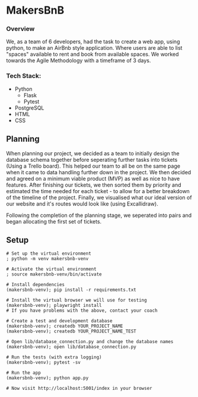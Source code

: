 # MakersBnB

### Overview
We, as a team of 6 developers, had the task to create a web app, using python, to make an AirBnb style application. Where users are able to list "spaces" available to rent and book from available spaces. We worked towards the Agile Methodology with a timeframe of 3 days.

### Tech Stack:
* Python
  * Flask
  * Pytest
* PostgreSQL
* HTML
* CSS


## Planning

When planning our project, we decided as a team to initially design the database schema together before seperating further tasks into tickets (Using a Trello board). This helped our team to all be on the same page when it came to data handling further down in the project. We then decided and agreed on a minimum viable product (MVP) as well as nice to have features. After finishing our tickets, we then sorted them by priority and estimated the time needed for each ticket - to allow for a better breakdown of the timeline of the project. Finally, we visualised what our ideal version of our website and it's routes would look like (using Excallidraw).

Following the completion of the planning stage, we seperated into pairs and began allocating the first set of tickets.


## Setup

```shell
# Set up the virtual environment
; python -m venv makersbnb-venv

# Activate the virtual environment
; source makersbnb-venv/bin/activate 

# Install dependencies
(makersbnb-venv); pip install -r requirements.txt

# Install the virtual browser we will use for testing
(makersbnb-venv); playwright install
# If you have problems with the above, contact your coach

# Create a test and development database
(makersbnb-venv); createdb YOUR_PROJECT_NAME
(makersbnb-venv); createdb YOUR_PROJECT_NAME_TEST

# Open lib/database_connection.py and change the database names
(makersbnb-venv); open lib/database_connection.py

# Run the tests (with extra logging)
(makersbnb-venv); pytest -sv

# Run the app
(makersbnb-venv); python app.py

# Now visit http://localhost:5001/index in your browser
```
